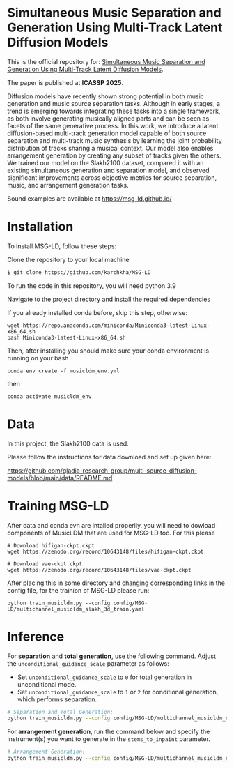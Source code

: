 # Simultaneous Music Separation and Generation Using Multi-Track Latent Diffusion Models

This is the official repository for: [Simultaneous Music Separation and Generation Using Multi-Track Latent Diffusion Models](https://arxiv.org/pdf/2409.12346).

The paper is published at **ICASSP 2025**.

Diffusion models have recently shown strong potential in both music generation and music source separation tasks. Although in early stages, a trend is emerging towards integrating these tasks into a single framework, as both involve generating musically aligned parts and can be seen as facets of the same generative process. In this work, we introduce a latent diffusion-based multi-track generation model capable of both source separation and multi-track music synthesis by learning the joint probability distribution of tracks sharing a musical context. Our model also enables arrangement generation by creating any subset of tracks given the others. We trained our model on the Slakh2100 dataset, compared it with an existing simultaneous generation and separation model, and observed significant improvements across objective metrics for source separation, music, and arrangement generation tasks. 

Sound examples are available at https://msg-ld.github.io/

# Installation

To install MSG-LD, follow these steps:

Clone the repository to your local machine
```bash
$ git clone https://github.com/karchkha/MSG-LD
```

To run the code in this repository, you will need python 3.9 

Navigate to the project directory and install the required dependencies

If you already installed conda before, skip this step, otherwise:
```
wget https://repo.anaconda.com/miniconda/Miniconda3-latest-Linux-x86_64.sh
bash Miniconda3-latest-Linux-x86_64.sh
```
Then, after installing you should make sure your conda environment is running on your bash


```
conda env create -f musicldm_env.yml
``` 


then 
```
conda activate musicldm_env
```


# Data

In this project, the Slakh2100 data is used.

Please follow the instructions for data download and set up given here:

https://github.com/gladia-research-group/multi-source-diffusion-models/blob/main/data/README.md

# Training MSG-LD

After data and conda evn are intalled properlly, you will need to dowload components of MusicLDM that are used for MSG-LD too. For this please 

```
# Download hifigan-ckpt.ckpt
wget https://zenodo.org/record/10643148/files/hifigan-ckpt.ckpt

# Download vae-ckpt.ckpt
wget https://zenodo.org/record/10643148/files/vae-ckpt.ckpt

```

After placing this in some directory and changing corresponding links in the config file, for the trainion of MSG-LD please run:

```
python train_musicldm.py --config config/MSG-LD/multichannel_musicldm_slakh_3d_train.yaml
```
<!-- 
# Checkpoints

Plase download checkpoints from:

```
# For un-conditional:
wget https://zenodo.org/records/13947715/files/2024-03-24T19-51-37_3_D_4_stems_slakh_uncond_ch%3D192_3e-05_.tar.gz?download=1

# For conditional:
wget https://zenodo.org/records/13947715/files/2024-03-25T00-55-31_3_D_4_stems_slakh_with_CALP_ch%3D192_3e-05_.tar.gz?download=1
``` -->

# Inference

For **separation** and **total generation**, use the following command. Adjust the `unconditional_guidance_scale` parameter as follows:
- Set `unconditional_guidance_scale` to `0` for total generation in unconditional mode.
- Set `unconditional_guidance_scale` to `1` or `2` for conditional generation, which performs separation.

```bash
# Separation and Total Generation:
python train_musicldm.py --config config/MSG-LD/multichannel_musicldm_slakh_3d_eval.yaml
```

For **arrangement generation**, run the command below and specify the instrument(s) you want to generate in the `stems_to_inpaint` parameter.

```bash
# Arrangement Generation:
python train_musicldm.py --config config/MSG-LD/multichannel_musicldm_slakh_3d_eval_inpaint.yaml
```

